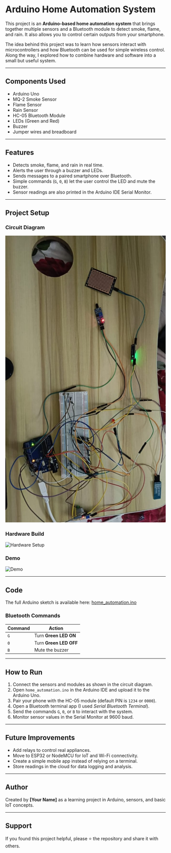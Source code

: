 # Arduino Home Automation System

This project is an **Arduino-based home automation system** that brings together multiple sensors and a Bluetooth module to detect smoke, flame, and rain. It also allows you to control certain outputs from your smartphone.  

The idea behind this project was to learn how sensors interact with microcontrollers and how Bluetooth can be used for simple wireless control. Along the way, I explored how to combine hardware and software into a small but useful system.

---

## Components Used
- Arduino Uno  
- MQ-2 Smoke Sensor  
- Flame Sensor  
- Rain Sensor  
- HC-05 Bluetooth Module  
- LEDs (Green and Red)  
- Buzzer  
- Jumper wires and breadboard  

---

## Features
- Detects smoke, flame, and rain in real time.  
- Alerts the user through a buzzer and LEDs.  
- Sends messages to a paired smartphone over Bluetooth.  
- Simple commands (`G`, `0`, `B`) let the user control the LED and mute the buzzer.  
- Sensor readings are also printed in the Arduino IDE Serial Monitor.  

---

## Project Setup

### Circuit Diagram
![Circuit Diagram](https://github.com/Lexmiii/Arduino-home-automation-system/blob/main/circuit%20diagram.jpeg?raw=true)

### Hardware Build
![Hardware Setup](project.jpg)

### Demo
![Demo](demo.gif)

---

## Code
The full Arduino sketch is available here: [home_automation.ino](home_automation.ino)  

### Bluetooth Commands
| Command | Action |
|---------|--------|
| `G`     | Turn **Green LED ON** |
| `0`     | Turn **Green LED OFF** |
| `B`     | Mute the buzzer |

---

## How to Run
1. Connect the sensors and modules as shown in the circuit diagram.  
2. Open `home_automation.ino` in the Arduino IDE and upload it to the Arduino Uno.  
3. Pair your phone with the HC-05 module (default PIN is `1234` or `0000`).  
4. Open a Bluetooth terminal app (I used *Serial Bluetooth Terminal*).  
5. Send the commands `G`, `0`, or `B` to interact with the system.  
6. Monitor sensor values in the Serial Monitor at 9600 baud.  

---

## Future Improvements
- Add relays to control real appliances.  
- Move to ESP32 or NodeMCU for IoT and Wi-Fi connectivity.  
- Create a simple mobile app instead of relying on a terminal.  
- Store readings in the cloud for data logging and analysis.  

---

## Author
Created by **[Your Name]** as a learning project in Arduino, sensors, and basic IoT concepts.  

---

## Support
If you found this project helpful, please ⭐ the repository and share it with others.  

